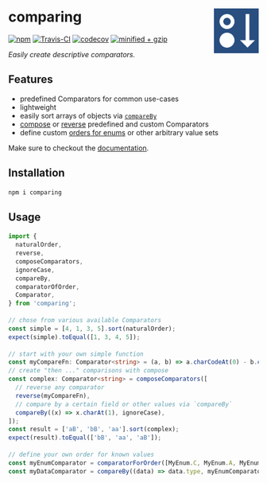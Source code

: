 # comparing <a href="https://www.github.com/JanMalch/comparing"><img src="https://raw.githubusercontent.com/JanMalch/comparing/master/.github/assets/logo.png" width="90" height="90" align="right"></a>

[![npm](https://badge.fury.io/js/comparing.svg)][npm-url]
[![Travis-CI](https://travis-ci.org/JanMalch/comparing.svg?branch=master)][build-url]
[![codecov](https://codecov.io/gh/JanMalch/comparing/branch/master/graph/badge.svg)][codecov-url]
[![minified + gzip](https://badgen.net/bundlephobia/minzip/comparing)][bundlephobia-url]

<i>Easily create descriptive comparators.</i>

## Features

- predefined Comparators for common use-cases
- lightweight
- easily sort arrays of objects via [`compareBy`](http://janmalch.github.io/comparing/#compareby)
- [compose](http://janmalch.github.io/comparing/#composecomparators) or [reverse](http://janmalch.github.io/comparing/#reverse) predefined and custom Comparators
- define custom [orders for enums](http://janmalch.github.io/comparing/#comparatorfororder) or other arbitrary value sets

Make sure to checkout the [documentation][docs-url].

## Installation

```bash
npm i comparing
```

## Usage

```typescript
import {
  naturalOrder,
  reverse,
  composeComparators,
  ignoreCase,
  compareBy,
  comparatorOfOrder,
  Comparator,
} from 'comparing';

// chose from various available Comparators
const simple = [4, 1, 3, 5].sort(naturalOrder);
expect(simple).toEqual([1, 3, 4, 5]);

// start with your own simple function
const myCompareFn: Comparator<string> = (a, b) => a.charCodeAt(0) - b.charCodeAt(0);
// create "then ..." comparisons with compose
const complex: Comparator<string> = composeComparators([
  // reverse any comparator
  reverse(myCompareFn),
  // compare by a certain field or other values via `compareBy`
  compareBy((x) => x.charAt(1), ignoreCase),
]);
const result = ['aB', 'bB', 'aa'].sort(complex);
expect(result).toEqual(['bB', 'aa', 'aB']);

// define your own order for known values
const myEnumComparator = comparatorForOrder([MyEnum.C, MyEnum.A, MyEnum.B]);
const myDataComparator = compareBy((data) => data.type, myEnumComparator);
```

[docs-url]: https://janmalch.github.io/comparing/
[npm-url]: https://www.npmjs.com/package/comparing
[build-url]: https://travis-ci.org/JanMalch/comparing
[codecov-url]: https://codecov.io/gh/JanMalch/comparing
[bundlephobia-url]: https://bundlephobia.com/result?p=comparing
